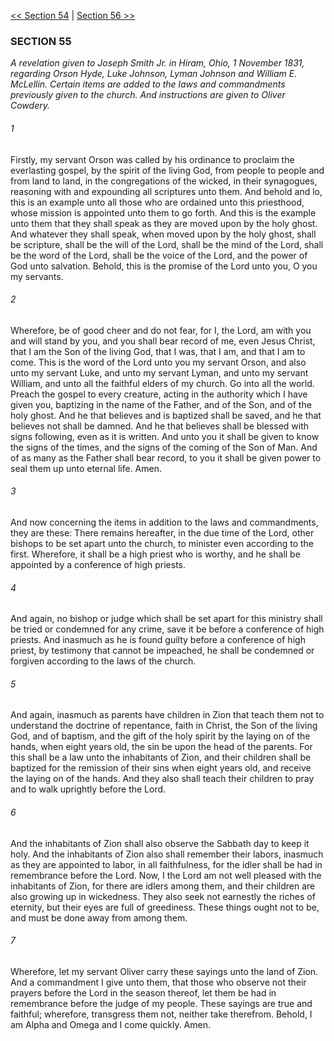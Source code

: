 [<< Section 54](Section%2054)  |  [Section 56 >>](Section%2056)

### SECTION 55

*A revelation given to Joseph Smith Jr. in Hiram, Ohio, 1 November 1831, regarding Orson Hyde, Luke Johnson, Lyman Johnson and William E. McLellin. Certain items are added to the laws and commandments previously given to the church. And instructions are given to Oliver Cowdery.*

###### 1
Firstly, my servant Orson was called by his ordinance to proclaim the everlasting gospel, by the spirit of the living God, from people to people and from land to land, in the congregations of the wicked, in their synagogues, reasoning with and expounding all scriptures unto them. And behold and lo, this is an example unto all those who are ordained unto this priesthood, whose mission is appointed unto them to go forth. And this is the example unto them that they shall speak as they are moved upon by the holy ghost. And whatever they shall speak, when moved upon by the holy ghost, shall be scripture, shall be the will of the Lord, shall be the mind of the Lord, shall be the word of the Lord, shall be the voice of the Lord, and the power of God unto salvation. Behold, this is the promise of the Lord unto you, O you my servants.

###### 2
Wherefore, be of good cheer and do not fear, for I, the Lord, am with you and will stand by you, and you shall bear record of me, even Jesus Christ, that I am the Son of the living God, that I was, that I am, and that I am to come. This is the word of the Lord unto you my servant Orson, and also unto my servant Luke, and unto my servant Lyman, and unto my servant William, and unto all the faithful elders of my church. Go into all the world. Preach the gospel to every creature, acting in the authority which I have given you, baptizing in the name of the Father, and of the Son, and of the holy ghost. And he that believes and is baptized shall be saved, and he that believes not shall be damned. And he that believes shall be blessed with signs following, even as it is written. And unto you it shall be given to know the signs of the times, and the signs of the coming of the Son of Man. And of as many as the Father shall bear record, to you it shall be given power to seal them up unto eternal life. Amen.

###### 3
And now concerning the items in addition to the laws and commandments, they are these: There remains hereafter, in the due time of the Lord, other bishops to be set apart unto the church, to minister even according to the first. Wherefore, it shall be a high priest who is worthy, and he shall be appointed by a conference of high priests.

###### 4
And again, no bishop or judge which shall be set apart for this ministry shall be tried or condemned for any crime, save it be before a conference of high priests. And inasmuch as he is found guilty before a conference of high priest, by testimony that cannot be impeached, he shall be condemned or forgiven according to the laws of the church.

###### 5
And again, inasmuch as parents have children in Zion that teach them not to understand the doctrine of repentance, faith in Christ, the Son of the living God, and of baptism, and the gift of the holy spirit by the laying on of the hands, when eight years old, the sin be upon the head of the parents. For this shall be a law unto the inhabitants of Zion, and their children shall be baptized for the remission of their sins when eight years old, and receive the laying on of the hands. And they also shall teach their children to pray and to walk uprightly before the Lord.

###### 6
And the inhabitants of Zion shall also observe the Sabbath day to keep it holy. And the inhabitants of Zion also shall remember their labors, inasmuch as they are appointed to labor, in all faithfulness, for the idler shall be had in remembrance before the Lord. Now, I the Lord am not well pleased with the inhabitants of Zion, for there are idlers among them, and their children are also growing up in wickedness. They also seek not earnestly the riches of eternity, but their eyes are full of greediness. These things ought not to be, and must be done away from among them.

###### 7
Wherefore, let my servant Oliver carry these sayings unto the land of Zion. And a commandment I give unto them, that those who observe not their prayers before the Lord in the season thereof, let them be had in remembrance before the judge of my people. These sayings are true and faithful; wherefore, transgress them not, neither take therefrom. Behold, I am Alpha and Omega and I come quickly. Amen.